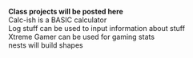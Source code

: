 **Class projects will be posted here**
<br />Calc-ish is a BASIC calculator
<br />Log stuff can be used to input information about stuff
<br />Xtreme Gamer can be used for gaming stats
<br />nests will build shapes
